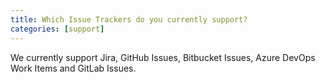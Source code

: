 ```yaml
---
title: Which Issue Trackers do you currently support?
categories: [support]
---
```


We currently support  Jira, GitHub Issues, Bitbucket Issues, Azure DevOps Work Items and GitLab Issues.
